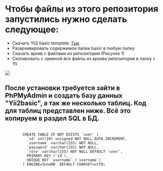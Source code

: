 <h1>Чтобы файлы из этого репозитория запустились нужно сделать следующее:</h1>
<ul>
    <li>
        Скачать Yii2 basic template: <a href="https://github.com/yiisoft/yii2/releases/download/2.0.49/yii-basic-app-2.0.49.tgz">
<span>Тык</span></a>
    </li>
    <li>Разархивировать содержимое папки basic в любую папку</li>
    <li>Скачать архив с файлами из репозитория (Рисунок 1)</li>
    <li>Скопировать с заменой все файлы из архива репозитория в папку с Yii</li>
</ul>

<img src="https://webformyself.com/wp-content/uploads/2017/300/1.jpg"></img>

<h2>После установки требуется зайти в PhPMyAdmin и создать базу данных "Yii2basic", а так же несколько таблиц. Код для таблиц представлен ниже. Всё это копируем в раздел SQL в БД.</h2>
<pre>
    <code>
        CREATE TABLE IF NOT EXISTS `user` (
          `id` int(10) unsigned NOT NULL AUTO_INCREMENT,
          `username` varchar(255) NOT NULL,
          `password` varchar(255) NOT NULL,
          `role` varchar(255) NOT NULL DEFAULT 'user',
          PRIMARY KEY (`id`),
          UNIQUE KEY `username` (`username`)
        ) ENGINE=InnoDB  DEFAULT CHARSET=utf8;
    </code>
</pre>
